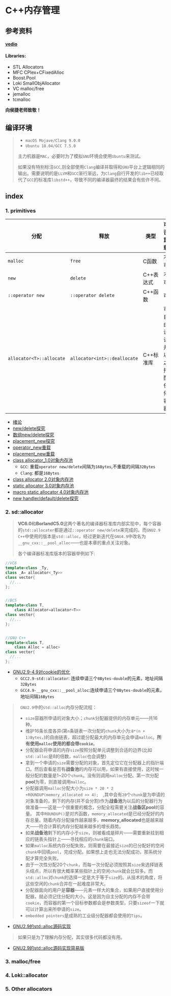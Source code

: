 # C++内存管理

## 参考资料

#### **[vedio](https://www.bilibili.com/video/BV1Kb411B7N8?from=search&seid=2095136970590855889)**

#### **Libraries:**

* STL Allocators
* MFC CPlex+CFixedAlloc
* Boost.Pool
* Loki SmallObjAllocator
* VC malloc/free
* jemalloc
* tcmalloc

**向侯捷老师致敬！**

## 编译环境

> * `macOS Mojave/Clang 9.0.0`
> * `Ubuntu 18.04/GCC 7.5.0`
>
> 主力机器是`MAC`，必要时为了模拟`GNU`环境会使用`Ubuntu`来测试。  
>
> 如果没有特别标注`GCC`,则全部使用`Clang`编译并取得和`GNU`平台上逻辑相同的输出。需要说明的是`LLVM`和`GCC`渐行渐远，为`Clang`自行开发的`lib++`已经取代了`GCC`的标准库`libstd++`，导致不同的编译器最终的结果会有些许不同。

## index

### 1. primitives

| 分配                     | 释放                         | 类型      | 可否重载                     |
| ------------------------ | ---------------------------- | --------- | ---------------------------- |
| `malloc`                 | `free`                       | C函数     | 不可                         |
| `new`                    | `delete`                     | C++表达式 | 不可                         |
| `::operator new`         | `::operator delete`          | C++函数   | 可                           |
| `allocator<T>::allocate` | `allocator<int>::deallocate` | C++标准库 | 可自由设计并以之搭配任何容器 |

* [绪论](../src/MemoryManagement/0primitives_index.cpp)
* [new/delete探究](../src/MemoryManagement/1primitives_new_delete.cpp)
* [数组new/delete探究](../src/MemoryManagement/2primitives_array_new_delete.cpp)
* [placement_new探究](../src/MemoryManagement/3primitives_replacement_new.cpp)
* [operator_new重载](../src/MemoryManagement/4override_operator_new.cpp)
* [placement_new重载](../src/MemoryManagement/5override_placement_new.cpp)
* [class allocator_1.0对象内存池](../src/MemoryManagement/6per_class_allocator.cpp)
  * `GCC`: 重载`operator new/delete`间隔为`16Bytes`,不重载的间隔`32Bytes`
  * `Clang`: 都是`16Bytes`
* [class allocator 2.0对象内存池](../src/MemoryManagement/6per_class_allocator_advanced.cpp)
* [static allocator 3.0对象内存池](../src/MemoryManagement/7static_allocator.cpp)
* [macro static allocator 4.0对象内存池](../src/MemoryManagement/8macro_static_allocator.cpp)
* [new handler/default/delete探究](../src/MemoryManagement/9end.cpp)

 

### 2. sd::allocator

> **VC6.0**和**BorlandC5.0**这两个著名的编译器标准库内部实现中，每个容器的`std::allocater`都是通过`::operator new/delete`来完成的。而`GNU2.9 C++`中使用的版本是`std::alloc`，经过更新迭代在`GNU4.9`中改名为`__gnu_cxx::__pool_alloc`——也是本章的重点关注对象。
>
> 各个编译器标准库版本的容器举例如下:

```C++
//VC6
template<class _Ty,
class _A= allocator<_Ty>>
class vector{  
  //...
};             


//BC5
template<class T, 
	class Allocator=allocator<T>>
class vector{
  //... 
};


//GNU C++
template<class T, 
	class Alloc = alloc>
class vector{
  //...  
};            
```

* [GNU2.9-4.9对cookie的优化](../src/MemoryManagement/10pool_alloc.cpp)
  * `GCC2.9-std::allocator`: 连续申请三个`8Bytes-double`的元素，地址间隔`32Bytes`
  * `GCC4.9-__gnu_cxx::__pool_alloc`:连续申请三个`8Bytes-double`的元素，地址间隔`16Bytes`

> ` GNU2.9`中的`std::alloc`内存分配流程：
>
> * `size`容器所申请的对象大小；`chunk`分配器提供的内存单元——共16种。
>* 维护16条长度各异(第`n`条链表一次分配的`chunk`大小为:`8*(n + 1)Bytes`，)的自由链表，超过能分配最大的内存单元会申请`malloc`。**所有使用`malloc`使用的都会带`cookie`**。
> * 分配器会将申请的内存`size`按照分配单元调整到合适的边界(比如`std::alloc`是8的倍数，`malloc`也会调整)
>* 拿到一个申请的`size`需要分配的对象，首先定位它在分配器上的指针端口。然后查看是否有**战备池**的内存可以用，如果有直接使用，这时候一般分配的数量是1~20个`chunk`。没有则调用`malloc`分配。第一次分配**pool**为零，则直接调用`malloc`。
> * 分配器调用`malloc`分配大小为`size * 20 * 2 +ROUNDUP(memory_allocated >> 4);  `,其中会有`20`个`chunk`是为申请的对象准备的，剩下的内存(并不会分割)作为**战备池**为以后的分配器行为做准备——这是一个很重要的概念，分配全程需要关注**战备区pool**的容量。 其中`ROUNDUP()`是对齐函数，`memory_allocated`是已经分配好的内存总量。随着内存分配操作越来越多，**memory_allocated**也是越来越大——符合计算机内存分配越来越多的增长趋势。
> * 如果**战备池**剩下的内存小于`size`，则被看成是碎片——需要重新挂到相应的链表头指针上——寻找相应的`chunk`端口。
> * 如果`malloc`系统内存分配失败，则需要在最接近`size`的已分配好的空闲`chunk`中回填`pool`，完成分配。如果想上走也无法分配成功，那系统分配才算完全失败。
> * 由于一次性分配20个`chunk`，而每一次分配必须按照其`size`来选择链表头结点，所以有很大概率某些指针上的空闲`chunk`就会比较多。而`std::alloc`对`chunk`的选择一定是大于等于`size`的。从技术的角度，将这些空闲的`chunk`合并在一起难度非常大。
> * 分配器面向的用户是**容器**——元素一样大的集合，如果用户直接使用分配器，就必须记住分配的大小。这是因为自主分配的内存不会带`cookie`，而容器的第一个目标参数都会是参数类型，只要`sizeof`一下就可以计算出来所申请的`size`。
> * `embedded pointers`是成熟的工业级分配器都会使用的`Tips`。

* [GNU2.9的std::alloc源码实现](../src/MemoryManagement/11std::alloc.cpp)

> 如果只是为了理解内存分配，其实很多代码都没有用。

* [GNU2.9的std::alloc源码实现简易版](../src/MemoryManagement/11simplified_ver_std::alloc.cpp)



### 3. malloc/free



### 4. Loki::allocator





### 5. Other allocators

 








